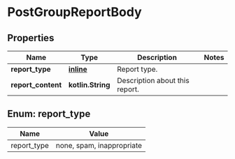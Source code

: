 
# PostGroupReportBody

## Properties
Name | Type | Description | Notes
------------ | ------------- | ------------- | -------------
**report_type** | [**inline**](#Report_typeEnum) | Report type. | 
**report_content** | **kotlin.String** | Description about this report. | 


<a name="Report_typeEnum"></a>
## Enum: report_type
Name | Value
---- | -----
report_type | none, spam, inappropriate



